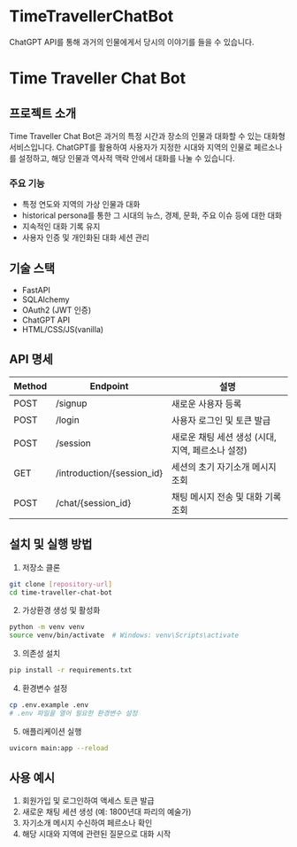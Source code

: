 # TimeTravellerChatBot
ChatGPT API를 통해 과거의 인물에게서 당시의 이야기를 들을 수 있습니다.

# Time Traveller Chat Bot

## 프로젝트 소개
Time Traveller Chat Bot은 과거의 특정 시간과 장소의 인물과 대화할 수 있는 대화형 서비스입니다.
ChatGPT를 활용하여 사용자가 지정한 시대와 지역의 인물로 페르소나를 설정하고, 해당 인물과 역사적 맥락 안에서 대화를 나눌 수 있습니다.

### 주요 기능
- 특정 연도와 지역의 가상 인물과 대화
- historical persona를 통한 그 시대의 뉴스, 경제, 문화, 주요 이슈 등에 대한 대화
- 지속적인 대화 기록 유지
- 사용자 인증 및 개인화된 대화 세션 관리

## 기술 스택
- FastAPI
- SQLAlchemy
- OAuth2 (JWT 인증)
- ChatGPT API
- HTML/CSS/JS(vanilla)

## API 명세

| Method | Endpoint | 설명 |
|--------|----------|------|
| POST | /signup | 새로운 사용자 등록 |
| POST | /login | 사용자 로그인 및 토큰 발급 |
| POST | /session | 새로운 채팅 세션 생성 (시대, 지역, 페르소나 설정) |
| GET | /introduction/{session_id} | 세션의 초기 자기소개 메시지 조회 |
| POST | /chat/{session_id} | 채팅 메시지 전송 및 대화 기록 조회 |

## 설치 및 실행 방법

1. 저장소 클론
```bash
git clone [repository-url]
cd time-traveller-chat-bot
```

2. 가상환경 생성 및 활성화
```bash
python -m venv venv
source venv/bin/activate  # Windows: venv\Scripts\activate
```

3. 의존성 설치
```bash
pip install -r requirements.txt
```

4. 환경변수 설정
```bash
cp .env.example .env
# .env 파일을 열어 필요한 환경변수 설정
```

5. 애플리케이션 실행
```bash
uvicorn main:app --reload
```

## 사용 예시

1. 회원가입 및 로그인하여 액세스 토큰 발급
2. 새로운 채팅 세션 생성 (예: 1800년대 파리의 예술가)
3. 자기소개 메시지 수신하여 페르소나 확인
4. 해당 시대와 지역에 관련된 질문으로 대화 시작
